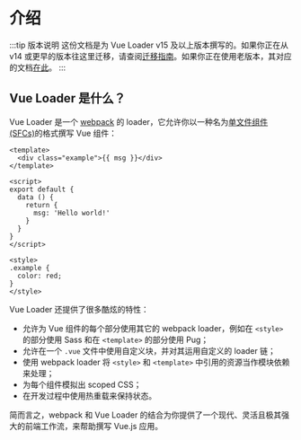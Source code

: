 # 介绍

:::tip 版本说明
这份文档是为 Vue Loader v15 及以上版本撰写的。如果你正在从 v14 或更早的版本往这里迁移，请查阅[迁移指南](../migrating.md)。如果你正在使用老版本，其对应的文档[在此](https://vue-loader-v14.vuejs.org)。
:::

## Vue Loader 是什么？

Vue Loader 是一个 [webpack](https://webpack.js.org/) 的 loader，它允许你以一种名为[单文件组件 (SFCs)](./spec.md)的格式撰写 Vue 组件：

``` vue
<template>
  <div class="example">{{ msg }}</div>
</template>

<script>
export default {
  data () {
    return {
      msg: 'Hello world!'
    }
  }
}
</script>

<style>
.example {
  color: red;
}
</style>
```

Vue Loader 还提供了很多酷炫的特性：

- 允许为 Vue 组件的每个部分使用其它的 webpack loader，例如在 `<style>` 的部分使用 Sass 和在 `<template>` 的部分使用 Pug；
- 允许在一个 `.vue` 文件中使用自定义块，并对其运用自定义的 loader 链；
- 使用 webpack loader 将 `<style>` 和 `<template>` 中引用的资源当作模块依赖来处理；
- 为每个组件模拟出 scoped CSS；
- 在开发过程中使用热重载来保持状态。

简而言之，webpack 和 Vue Loader 的结合为你提供了一个现代、灵活且极其强大的前端工作流，来帮助撰写 Vue.js 应用。
